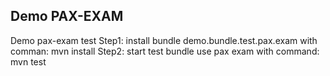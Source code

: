 Demo PAX-EXAM
-----------------------------------
Demo pax-exam test
Step1: install bundle demo.bundle.test.pax.exam with comman: mvn install
Step2: start test bundle use pax exam with command: mvn test
